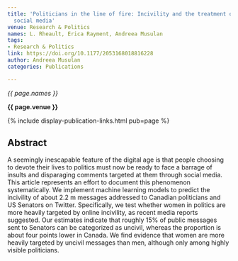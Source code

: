 ```yaml
---
title: 'Politicians in the line of fire: Incivility and the treatment of women on
  social media'
venue: Research & Politics
names: L. Rheault, Erica Rayment, Andreea Musulan
tags:
- Research & Politics
link: https://doi.org/10.1177/2053168018816228
author: Andreea Musulan
categories: Publications

---
```


*{{ page.names }}*

**{{ page.venue }}**

{% include display-publication-links.html pub=page %}

## Abstract

A seemingly inescapable feature of the digital age is that people choosing to devote their lives to politics must now be ready to face a barrage of insults and disparaging comments targeted at them through social media. This article represents an effort to document this phenomenon systematically. We implement machine learning models to predict the incivility of about 2.2 m messages addressed to Canadian politicians and US Senators on Twitter. Specifically, we test whether women in politics are more heavily targeted by online incivility, as recent media reports suggested. Our estimates indicate that roughly 15% of public messages sent to Senators can be categorized as uncivil, whereas the proportion is about four points lower in Canada. We find evidence that women are more heavily targeted by uncivil messages than men, although only among highly visible politicians.